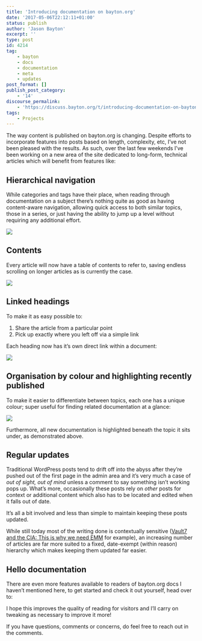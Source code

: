 ```yaml
---
title: 'Introducing documentation on bayton.org'
date: '2017-05-06T22:12:11+01:00'
status: publish
author: 'Jason Bayton'
excerpt: ''
type: post
id: 4214
tag:
    - bayton
    - docs
    - documentation
    - meta
    - updates
post_format: []
publish_post_category:
    - '14'
discourse_permalink:
    - 'https://discuss.bayton.org/t/introducing-documentation-on-bayton-org/82'
tags:
    - Projects
---
```

The way content is published on bayton.org is changing. Despite efforts to incorporate features into posts based on length, complexity, etc, I’ve not been pleased with the results. As such, over the last few weekends I’ve been working on a new area of the site dedicated to long-form, technical articles which will benefit from features like:

Hierarchical navigation
-----------------------

While categories and tags have their place, when reading through documentation on a subject there’s nothing quite as good as having content-aware navigation, allowing quick access to both similar topics, those in a series, or just having the ability to jump up a level without requiring any additional effort.

[![](https://r2_worker.bayton.workers.dev/uploads/2017/05/docs2.png)](/https://r2_worker.bayton.workers.dev/uploads/2017/05/docs2.png)

Contents
--------

Every article will now have a table of contents to refer to, saving endless scrolling on longer articles as is currently the case.

[![](https://r2_worker.bayton.workers.dev/uploads/2017/05/docs4.png)](/https://r2_worker.bayton.workers.dev/uploads/2017/05/docs4.png)

Linked headings
---------------

To make it as easy possible to:

1. Share the article from a particular point
2. Pick up exactly where you left off via a simple link

Each heading now has it’s own direct link within a document:

[![](https://r2_worker.bayton.workers.dev/uploads/2017/05/docs5.png)](/https://r2_worker.bayton.workers.dev/uploads/2017/05/docs5.png)

Organisation by colour and highlighting recently published
----------------------------------------------------------

To make it easier to differentiate between topics, each one has a unique colour; super useful for finding related documentation at a glance:

[![](https://r2_worker.bayton.workers.dev/uploads/2017/05/docs6.png)](/https://r2_worker.bayton.workers.dev/uploads/2017/05/docs6.png)

Furthermore, all new documentation is highlighted beneath the topic it sits under, as demonstrated above.

Regular updates
---------------

Traditional WordPress posts tend to drift off into the abyss after they’re pushed out of the first page in the admin area and it’s very much a case of *out of sight, out of mind* unless a comment to say something isn’t working pops up. What’s more, occasionally these posts rely on *other* posts for context or additional content which also has to be located and edited when it falls out of date.

It’s all a bit involved and less than simple to maintain keeping these posts updated.

While still today most of the writing done is contextually sensitive ([Vault7 and the CIA: This is why we need EMM](/2017/03/vault7-and-the-cia-this-is-why-we-need-emm/) for example), an increasing number of articles are far more suited to a fixed, date-exempt (within reason) hierarchy which makes keeping them updated far easier.

Hello documentation
-------------------

There are even more features available to readers of bayton.org docs I haven’t mentioned here, to get started and check it out yourself, head over to:

</docs>

I hope this improves the quality of reading for visitors and I’ll carry on tweaking as necessary to improve it more!

If you have questions, comments or concerns, do feel free to reach out in the comments.